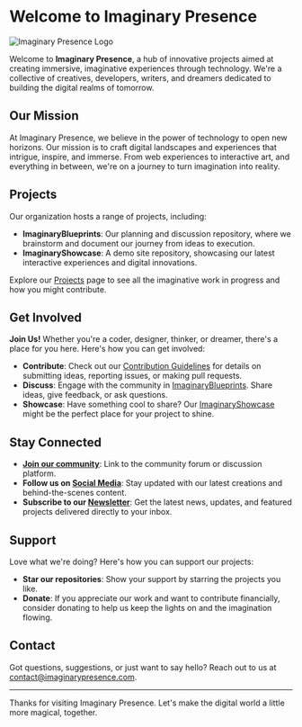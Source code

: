 # Welcome to Imaginary Presence

![Imaginary Presence Logo](URL-to-logo-if-any.png)

Welcome to **Imaginary Presence**, a hub of innovative projects aimed at creating immersive, imaginative experiences through technology. We're a collective of creatives, developers, writers, and dreamers dedicated to building the digital realms of tomorrow.

## Our Mission

At Imaginary Presence, we believe in the power of technology to open new horizons. Our mission is to craft digital landscapes and experiences that intrigue, inspire, and immerse. From web experiences to interactive art, and everything in between, we're on a journey to turn imagination into reality.

## Projects

Our organization hosts a range of projects, including:

- **ImaginaryBlueprints**: Our planning and discussion repository, where we brainstorm and document our journey from ideas to execution.
- **ImaginaryShowcase**: A demo site repository, showcasing our latest interactive experiences and digital innovations.

Explore our [Projects](URL-to-organization-page) page to see all the imaginative work in progress and how you might contribute.

## Get Involved

**Join Us!** Whether you're a coder, designer, thinker, or dreamer, there's a place for you here. Here's how you can get involved:

- **Contribute**: Check out our [Contribution Guidelines](URL-to-contribution-guidelines) for details on submitting ideas, reporting issues, or making pull requests.
- **Discuss**: Engage with the community in [ImaginaryBlueprints](URL-to-ImaginaryBlueprints). Share ideas, give feedback, or ask questions.
- **Showcase**: Have something cool to share? Our [ImaginaryShowcase](URL-to-ImaginaryShowcase) might be the perfect place for your project to shine.

## Stay Connected

- **[Join our community](URL-to-community-or-forum)**: Link to the community forum or discussion platform.
- **Follow us on [Social Media](URL-to-social-media)**: Stay updated with our latest creations and behind-the-scenes content.
- **Subscribe to our [Newsletter](URL-to-newsletter)**: Get the latest news, updates, and featured projects delivered directly to your inbox.

## Support

Love what we're doing? Here's how you can support our projects:

- **Star our repositories**: Show your support by starring the projects you like.
- **Donate**: If you appreciate our work and want to contribute financially, consider donating to help us keep the lights on and the imagination flowing.

## Contact

Got questions, suggestions, or just want to say hello? Reach out to us at [contact@imaginarypresence.com](mailto:contact@imaginarypresence.com).

---

Thanks for visiting Imaginary Presence. Let's make the digital world a little more magical, together.
